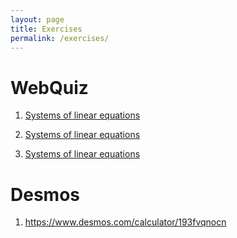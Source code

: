 ```yaml
---
layout: page
title: Exercises
permalink: /exercises/
---
```


# WebQuiz

1. [Systems of linear equations](https://jordanbell.info/WebQuiz/wq1.html)

2. [Systems of linear equations](https://jordanbell.info/WebQuiz/wq2.html)

3. [Systems of linear equations](https://jordanbell.info/WebQuiz/wq3.html)

# Desmos

1. <https://www.desmos.com/calculator/193fvqnocn>